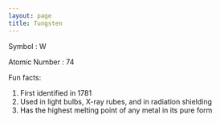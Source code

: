 ```yaml
---
layout: page
title: Tungsten
---
```


Symbol : W

Atomic Number : 74

Fun facts:

1. First identified in 1781
2. Used in light bulbs, X-ray rubes, and in radiation shielding
3. Has the highest melting point of any metal in its pure form